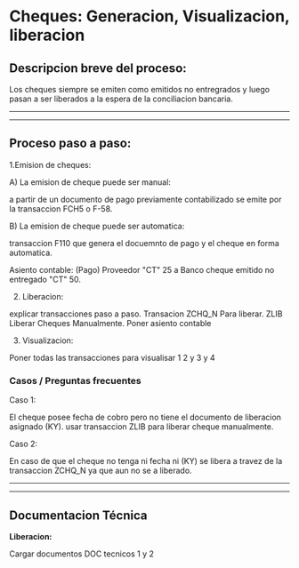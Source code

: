 # Cheques: Generacion, Visualizacion, liberacion

## Descripcion breve del proceso:
Los cheques siempre se emiten como emitidos no entregrados y luego pasan a ser liberados a la espera de la conciliacion bancaria.

***
***

## Proceso paso a paso:

1.Emision de cheques: 

A) La emision de cheque puede ser manual:

 a partir de un documento de pago previamente contabilizado se emite por la transaccion FCH5 o F-58. 

B) La emision de cheque puede ser automatica:

transaccion F110 que genera el docuemnto de pago y el cheque en forma automatica.

Asiento contable: (Pago)  Proveedor "CT" 25 a Banco cheque emitido no entregado "CT" 50.


2. Liberacion:

explicar transacciones paso a paso.
Transacion ZCHQ_N Para liberar.
ZLIB Liberar Cheques Manualmente.
Poner asiento contable

3. Visualizacion:

Poner todas las transacciones para visualisar 1 2 y 3 y 4

### Casos / Preguntas frecuentes
Caso 1: 

El cheque posee fecha de cobro pero no tiene el documento de liberacion asignado (KY). usar transaccion ZLIB para liberar cheque manualmente.

Caso 2: 

En caso de que el cheque no tenga ni fecha ni (KY) se libera a travez de la transaccion ZCHQ_N ya que aun no se a liberado.

***
***
## Documentacion Técnica

**Liberacion:**

Cargar documentos DOC tecnicos 1 y 2